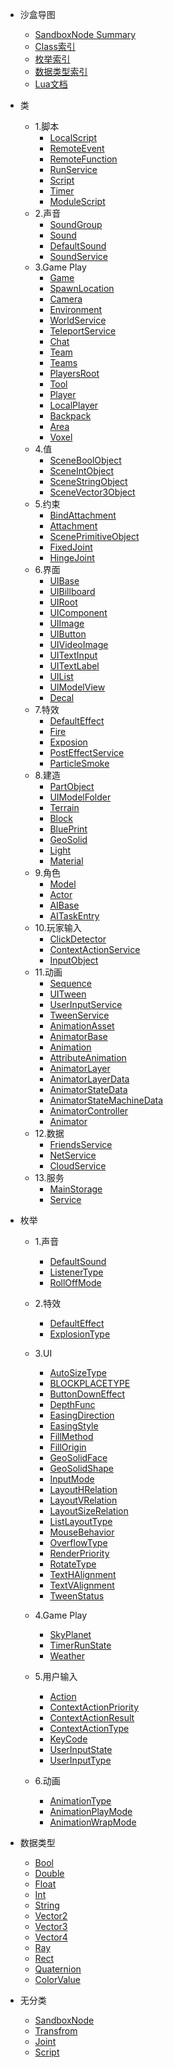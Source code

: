 <!-- 侧边栏 studiodocs/_sidebar.md -->

- 沙盒导图
	<!-- 本地调试用这个 -->
    <!-- - <a href="Api/Class/SandboxSummary.html">SandboxNode Summary</a>   -->
	<!-- 线上部署用这个 -->
	- <a href="Api/Class/SandboxSummary_git.html">SandboxNode Summary</a>    
	- [Class索引](/Api/Class/ClassIndexes.md)
	- [枚举索引](/Api/Enumerate/EnumIndexes.md)
	- [数据类型索引](/Api/DataType/DataTypeIndexes.md)
	- [Lua文档](/Api/Parameter/LuaDocIndexes.md)
- 类
	- 1.脚本
		- [LocalScript](/Api/Class/Script/LocalScriptNode.md)
		- [RemoteEvent](/Api/Class/Script/RemoteEvent.md)
		- [RemoteFunction](/Api/Class/Script/RemoteFunction.md)
		- [RunService](/Api/Class/Script/RunService.md)
		- [Script](/Api/Class/Script/ScriptObject.md)
		- [Timer](/Api/Class/Script/TimerNode.md)
		- [ModuleScript](/Api/Class/Script/ModuleScriptNode.md)
	- 2.声音
		- [SoundGroup](/Api/Class/Sound/SandboxSoundGroup.md)
		- [Sound](/Api/Class/Sound/SandboxSound.md)
		- [DefaultSound](/Api/Class/Sound/SandboxDefaultSound.md)
		- [SoundService](/Api/Class/Sound/SandboxSoundService.md)
	- 3.Game Play
		- [Game](/Api/Class/GamePlay/Game.md)
		- [SpawnLocation](/Api/Class/GamePlay/SpawnLocation.md)
		- [Camera](/Api/Class/GamePlay/SandboxCameraObject.md)
		- [Environment](/Api/Class/GamePlay/EnvironmentNode.md)
		- [WorldService](/Api/Class/GamePlay/SandboxWorldService.md)
		- [TeleportService](/Api/Class/GamePlay/SandboxTeleportService.md)
		- [Chat](/Api/Class/GamePlay/SandboxChat.md)
		- [Team](/Api/Class/GamePlay/SandboxTeam.md)
		- [Teams](/Api/Class/GamePlay/SandboxTeams.md)
		- [PlayersRoot](/Api/Class/GamePlay/SandBoxPlayersRoot.md)
		- [Tool](/Api/Class/GamePlay/SandboxTool.md)
		- [Player](/Api/Class/GamePlay/ScenePlayerObject.md)
		- [LocalPlayer](/Api/Class/GamePlay/SandBoxLocalPlayer.md)
		- [Backpack](/Api/Class/GamePlay/SandboxBackpack.md)
		- [Area](/Api/Class/GamePlay/AreaNode.md)
		- [Voxel](/Api/Class/GamePlay/SandboxVoxelObject.md)
	- 4.值
		- [SceneBoolObject](/Api/Class/Value/SceneBoolObject.md)
		- [SceneIntObject](/Api/Class/Value/SceneIntObject.md)
		- [SceneStringObject](/Api/Class/Value/SceneStringObject.md)
		- [SceneVector3Object](/Api/Class/Value/SceneVector3Object.md)
	- 5.约束
		- [BindAttachment](/Api/Class/Bind/SceneBindAttachment.md)
		- [Attachment](/Api/Class/Bind/SandboxAttachmentObject.md)
		- [ScenePrimitiveObject](/Api/Class/Bind/ScenePrimitiveObject.md)
		- [FixedJoint](/Api/Class/Bind/SandboxFixedJoint.md)
		- [HingeJoint](/Api/Class/Bind/SandboxHingeJoint.md)
	- 6.界面
		- [UIBase](/Api/Class/Scene/SceneUIBase.md)
		- [UIBillboard](/Api/Class/Scene/SceneUIBillboard.md)
		- [UIRoot](/Api/Class/Scene/SceneUIRoot.md)
		- [UIComponent](/Api/Class/Scene/SceneUIComponent.md)
		- [UIImage](/Api/Class/Scene/SceneUIImage.md)
		- [UIButton](/Api/Class/Scene/SceneUIButton.md)
		- [UIVideoImage](/Api/Class/Scene/SceneUIVideoImage.md)
		- [UITextInput](/Api/Class/Scene/SceneUITextInput.md)
		- [UITextLabel](/Api/Class/Scene/SceneUITextLabel.md)
		- [UIList](/Api/Class/Scene/SceneUIList.md)
		- [UIModelView](/Api/Class/Scene/SceneUIModelView.md)
		- [Decal](/Api/Class/Scene/SandboxDecalObject.md)
	- 7.特效
		- [DefaultEffect](/Api/Class/Effect/SandboxDefaultEffect.md)
		- [Fire](/Api/Class/Effect/SandboxFire.md)
		- [Exposion](/Api/Class/Effect/SandboxExposion.md)
		- [PostEffectService](/Api/Class/Effect/SandboxPostEffectService.md)
		- [ParticleSmoke](/Api/Class/Effect/SandboxParticleSmoke.md)
	- 8.建造
		- [PartObject](/Api/Class/Build/ScenePartObject.md)
		- [UIModelFolder](/Api/Class/Build/SceneModelFolderObject.md)
		- [Terrain](/Api/Class/Build/TerrainNode.md)
		- [Block](/Api/Class/Build/Block.md)
		- [BluePrint](/Api/Class/Build/SandboxBluePrint.md)
		- [GeoSolid](/Api/Class/Build/SceneGeoSolid.md)
		- [Light](/Api/Class/Build/SandboxLightObject.md)
		- [Material](/Api/Class/Build/SandboxMaterialObject.md)
	- 9.角色
		- [Model](/Api/Class/Role/SceneModelObject.md)
		- [Actor](/Api/Class/Role/SceneActorObject.md)
		- [AIBase](/Api/Class/Role/SandboxAIBase.md)
		- [AITaskEntry](/Api/Class/Role/SandboxAITaskEntry.md)
	- 10.玩家输入
		- [ClickDetector](/Api/Class/Input/SandboxClickDetectorObject.md)
		- [ContextActionService](/Api/Class/Input/ContextActionService.md)
		- [InputObject](/Api/Class/Input/InputObject.md)
	- 11.动画
		- [Sequence](/Api/Class/Animation/SandboxSequenceObject.md)
		- [UITween](/Api/Class/Animation/SceneTweenObject.md)
		- [UserInputService](/Api/Class/Animation/UserInputService.md)
		- [TweenService](/Api/Class/Animation/SandboxTweenService.md)
		- [AnimationAsset](/Api/Class/Animation/SandboxAnimationAsset.md)
		- [AnimatorBase](/Api/Class/Animation/SandboxAnimatorBase.md)
		- [Animation](/Api/Class/Animation/SandboxAnimation.md)
		- [AttributeAnimation](/Api/Class/Animation/SandboxAttributeAnimation.md)
		- [AnimatorLayer](/Api/Class/Animation/SandboxAnimatorLayer.md)
		- [AnimatorLayerData](/Api/Class/Animation/SandboxAnimatorLayerData.md)
		- [AnimatorStateData](/Api/Class/Animation/SandboxAnimatorStateData.md)
		- [AnimatorStateMachineData](/Api/Class/Animation/SandboxAnimatorStateMachineData.md)
		- [AnimatorController](/Api/Class/Animation/SandboxAnimatorController.md)
		- [Animator](/Api/Class/Animation/SandboxAnimator.md)
	- 12.数据
		- [FriendsService](/Api/Class/Data/SandboxFriendsService.md)
		- [NetService](/Api/Class/Data/SandboxNetService.md)
		- [CloudService](/Api/Class/Data/CloudService.md)
	- 13.服务
		- [MainStorage](/Api/Class/Service/MainStorage.md)
		- [Service](/Api/Class/Service/ServiceNode.md)	
- 枚举
	- 1.声音
		- [DefaultSound](/Api/Enumerate/Sound/EnumDefaultSound.md)
		- [ListenerType](/Api/Enumerate/Sound/EnumListenerType.md)
		- [RollOffMode](/Api/Enumerate/Sound/EnumRollOffMode.md)
	- 2.特效
		- [DefaultEffect](/Api/Enumerate/Effect/EnumDefaultEffect.md)
		- [ExplosionType](/Api/Enumerate/Effect/ExplosionType.md)
	- 3.UI
		- [AutoSizeType](/Api/Enumerate/UI/AutoSizeType.md)
		- [BLOCKPLACETYPE](/Api/Enumerate/UI/BlockPlaceType.md)
		- [ButtonDownEffect](/Api/Enumerate/UI/ButtonDownEffect.md)
		- [DepthFunc](/Api/Enumerate/UI/DepthFunc.md)
		- [EasingDirection](/Api/Enumerate/UI/EasingDirection.md)
		- [EasingStyle](/Api/Enumerate/UI/EasingStyle.md)
		- [FillMethod](/Api/Enumerate/UI/EnumFillMethod.md)
		- [FillOrigin](/Api/Enumerate/UI/EnumFillOrigin.md)
		- [GeoSolidFace](/Api/Enumerate/UI/GeoSolidFace.md)
		- [GeoSolidShape](/Api/Enumerate/UI/GeoSolidShape.md)
		- [InputMode](/Api/Enumerate/UI/InputMode.md)
		- [LayoutHRelation](/Api/Enumerate/UI/EnumLayoutHRelation.md)
		- [LayoutVRelation](/Api/Enumerate/UI/EnumLayoutVRelation.md)
		- [LayoutSizeRelation](/Api/Enumerate/UI/EnumLayoutSizeRelation.md)
		- [ListLayoutType](/Api/Enumerate/UI/ListLayoutType.md)
		- [MouseBehavior](/Api/Enumerate/UI/MouseBehaviorEnum.md)
		- [OverflowType](/Api/Enumerate/UI/OverflowType.md)
		- [RenderPriority](/Api/Enumerate/UI/RenderPriority.md)
		- [RotateType](/Api/Enumerate/UI/RotateType.md)
		- [TextHAlignment](/Api/Enumerate/UI/TextHAlignment.md)
		- [TextVAlignment](/Api/Enumerate/UI/TextVAlignment.md)
		- [TweenStatus](/Api/Enumerate/UI/TweenStatus.md)

	- 4.Game Play
		- [SkyPlanet](/Api/Enumerate/GamePlay/EnumSkyPlanet.md)
		- [TimerRunState](/Api/Enumerate/GamePlay/TimerRunState.md)
		- [Weather](/Api/Enumerate/GamePlay/EnumWeather.md)

	- 5.用户输入
		- [Action](/Api/Enumerate/UserInput/Action.md)
		- [ContextActionPriority](/Api/Enumerate/UserInput/ContextActionPriority.md)
		- [ContextActionResult](/Api/Enumerate/UserInput/ContextActionResult.md)
		- [ContextActionType](/Api/Enumerate/UserInput/ContextActionType.md)
		- [KeyCode](/Api/Enumerate/UserInput/KeyCode.md)
		- [UserInputState](/Api/Enumerate/UserInput/UserInputState.md)
		- [UserInputType](/Api/Enumerate/UserInput/UserInputType.md)
		
	- 6.动画
		- [AnimationType](/Api/Enumerate/Animation/AnimationType.md)
		- [AnimationPlayMode](/Api/Enumerate/Animation/AnimationPlayMode.md)
		- [AnimationWrapMode](/Api/Enumerate/Animation/AnimationWrapMode.md)

- 数据类型
	- [Bool](/Api/DataType/Bool.md)
	- [Double](/Api/DataType/Double.md)
	- [Float](/Api/DataType/Float.md)
	- [Int](/Api/DataType/Int.md)
	- [String](/Api/DataType/String.md)
	- [Vector2](/Api/DataType/Vector2.md)
	- [Vector3](/Api/DataType/Vector3.md)
	- [Vector4](/Api/DataType/Vector4.md)
	- [Ray](/Api/DataType/Ray.md)
	- [Rect](/Api/DataType/Rect.md)
	- [Quaternion](/Api/DataType/Quaternion.md)
	- [ColorValue](/Api/DataType/ColorValue.md)
- 无分类
	- [SandboxNode](/Api/Class/NoType/SandboxNode.md)
	- [Transfrom](/Api/Class/NoType/SceneTransObject.md)
	- [Joint](/Api/Class/NoType/SandboxJoint.md)
	- [Script](/Api/Class/NoType/ScriptNode.md)
<!-- 以下略 -->